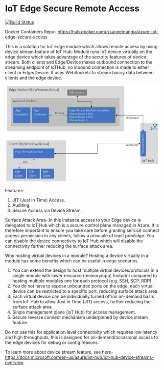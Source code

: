 # IoT Edge Secure Remote Access 
[![Build Status](https://dev.azure.com/suneetnangia/IotEdgeAccess/_apis/build/status/Multi-stage%20Build%20and%20Release%20Master%20Branch?branchName=master)](https://dev.azure.com/suneetnangia/IotEdgeAccess/_build/latest?definitionId=13&branchName=master)

Docker Containers Repo-
https://hub.docker.com/r/suneetnangia/azure-iot-edge-secure-access

This is a solution for IoT Edge module which allows remote access by using device stream feature of IoT Hub. Module runs IoT device virtually on the edge device which takes advantage of the security features of device stream. Both clients and Edge/Device makes outbound connection to the streaming endpoint of IoTHub, no inbound connection is made to either client or Edge/Device. It uses WebSockets to stream binary data between clients and the edge device.

![solution design](./Architecture/EdgeAccess.JPG)

Features-
1. JIT (Just in Time) Access.
2. Auditing.
3. Secure Access via Device Stream.

Surface Attack Area-
In this instance access to your Edge device is delegated to IoT Hub which is a secure control plane managed in Azure. It is therefore important to ensure you take care before granting service connect access permission to any clients, follow a principle of least prevlidge. You can disable the device connectivity to IoT Hub which will disable the connectivity further reducing the surface attack area.  

Why hosting virtual devices in a module?
Hosting a device virtually in a module has some benefits which can be useful in edge scenarios.

1. You can extend the design to host multiple virtual devices/protocols in a single module with lower resource (memory/cpu) footprint compared to hosting multiple modules one for each protocol (e.g. SSH, SCP, RDP).
2. You do not have to expose unbounded ports on the edge, each virtual device can be restricted to a specific port, reducing surface attack area.
3. Each virtual device can be individually turned off/on on-demand basis from IoT Hub to allow Just in Time (JIT) access, further reducing the surface attack area.
4. Single management plane (IoT Hub) for access management.
5. Secure reverse connect mechanism underpinned by device stream feature.

Do not use this for application level connectivity which requires low latency and high throughputs, this is designed for on-demand/occasional access to the edge devices for debug or config reasons.

To learn more about device stream feature, see here-
https://docs.microsoft.com/en-us/azure/iot-hub/iot-hub-device-streams-overview
